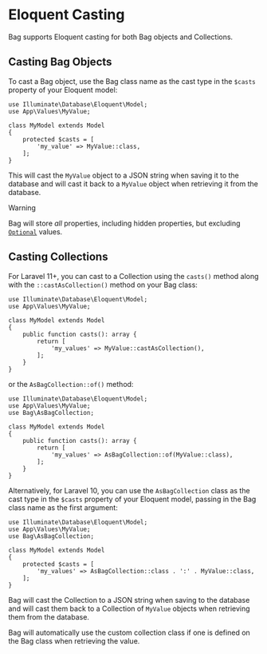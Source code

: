 # Eloquent Casting

Bag supports Eloquent casting for both Bag objects and Collections.

## Casting Bag Objects

To cast a Bag object, use the Bag class name as the cast type in the `$casts` property of your Eloquent model:

```php{7}
use Illuminate\Database\Eloquent\Model;
use App\Values\MyValue;

class MyModel extends Model
{
    protected $casts = [
        'my_value' => MyValue::class,
    ];
}
```

This will cast the `MyValue` object to a JSON string when saving it to the database and will cast it back to a `MyValue` object when retrieving it from the database.

> [!WARNING]
> Bag will store _all_ properties, including hidden properties, but excluding [`Optional`](./optionals) values.

## Casting Collections

For Laravel 11+, you can cast to a Collection using the `casts()` method along with the `::castAsCollection()` method on your Bag class:

```php{6,8}
use Illuminate\Database\Eloquent\Model;
use App\Values\MyValue;

class MyModel extends Model
{
    public function casts(): array {
        return [
            'my_values' => MyValue::castAsCollection(),
        ];
    }
}
```

or the `AsBagCollection::of()` method:

```php{7,9}
use Illuminate\Database\Eloquent\Model;
use App\Values\MyValue;
use Bag\AsBagCollection;

class MyModel extends Model
{
    public function casts(): array {
        return [
            'my_values' => AsBagCollection::of(MyValue::class),
        ];
    }
}
```

Alternatively, for Laravel 10, you can use the `AsBagCollection` class as the cast type in the `$casts` property of your Eloquent model, passing in the Bag class name as the first argument:

```php{8}
use Illuminate\Database\Eloquent\Model;
use App\Values\MyValue;
use Bag\AsBagCollection;

class MyModel extends Model
{
    protected $casts = [
        'my_values' => AsBagCollection::class . ':' . MyValue::class,
    ];
}
```

Bag will cast the Collection to a JSON string when saving to the database and will cast them back to a Collection of `MyValue` objects when retrieving them from the database.

Bag will automatically use the custom collection class if one is defined on the Bag class when retrieving the value.
